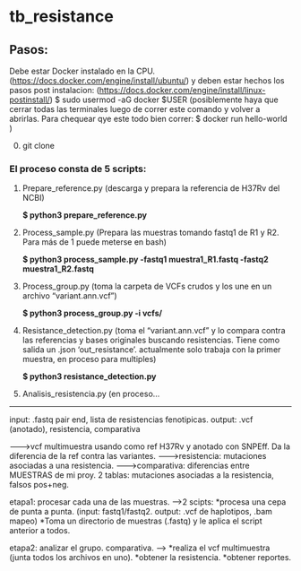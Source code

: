 # tb_resistance



## Pasos: 

Debe estar Docker instalado en la CPU. (https://docs.docker.com/engine/install/ubuntu/)
y deben estar hechos los pasos post instalacion:
(https://docs.docker.com/engine/install/linux-postinstall/)
 	$ sudo usermod -aG docker $USER  (posiblemente haya que cerrar todas las terminales luego de correr este comando y volver a abrirlas. Para chequear qye este todo bien correr:
	$ docker run hello-world        )                          

0) git clone 

### El proceso consta de 5 scripts:
1) Prepare_reference.py (descarga y prepara la referencia de H37Rv del NCBI)

	**$ python3 prepare_reference.py**

2) Process_sample.py (Prepara las muestras tomando fastq1 de R1 y R2. Para más de 1 puede meterse en bash)

	**$ python3 process_sample.py -fastq1 muestra1_R1.fastq -fastq2 muestra1_R2.fastq**

3) Process_group.py (toma la carpeta de VCFs crudos y los une en un archivo “variant.ann.vcf”)

	**$ python3 process_group.py -i vcfs/**

4) Resistance_detection.py (toma el “variant.ann.vcf” y lo compara contra las referencias y bases originales buscando resistencias. Tiene como salida un .json ‘out_resistance’. actualmente solo trabaja con la primer muestra, en proceso para multiples)

	**$ python3 resistance_detection.py**

5) Analisis_resistencia.py (en proceso…

------------------------------------------------------------------------------------------------------------------------------------------

input: .fastq pair end, lista de resistencias fenotipicas. 
output: .vcf (anotado), resistencia, comparativa

--->vcf multimuestra usando como ref H37Rv y anotado con SNPEff. Da la diferencia de la ref contra las variantes.
--->resistencia: mutaciones asociadas a una resistencia. 
--->comparativa: diferencias entre MUESTRAS de mi proy. 2 tablas: mutaciones asociadas a la resistencia, falsos pos+neg.


etapa1: procesar cada una de las muestras. 
-->2 scipts:
	*procesa una cepa de punta a punta. (input: fastq1/fastq2. output: .vcf de haplotipos, .bam mapeo)
	*Toma un directorio de muestras (.fastq) y le aplica el script anterior a todos.

etapa2: analizar el grupo. comparativa. 
--> 
	*realiza el vcf multimuestra (junta todos los archivos en uno).
	*obtener la resistencia.
	*obtener reportes.
	
